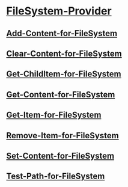 #  [FileSystem-Provider](../filesystem-provider.md)
##  [Add-Content-for-FileSystem](add-content-for-filesystem.md)
##  [Clear-Content-for-FileSystem](clear-content-for-filesystem.md)
##  [Get-ChildItem-for-FileSystem](get-childitem-for-filesystem.md)
##  [Get-Content-for-FileSystem](get-content-for-filesystem.md)
##  [Get-Item-for-FileSystem](get-item-for-filesystem.md)
##  [Remove-Item-for-FileSystem](remove-item-for-filesystem.md)
##  [Set-Content-for-FileSystem](set-content-for-filesystem.md)
##  [Test-Path-for-FileSystem](test-path-for-filesystem.md)
